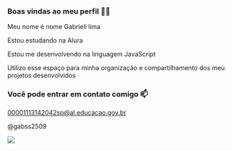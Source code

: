 ### Boas vindas ao meu perfil 💙💙

Meu nome é nome  Gabrieli lima


Estou estudando na Alura

Estou me desenvolvendo na linguagem JavaScript

Utilizo esse espaço para minha organização e compartilhamento dos meu projetos desenvolvidos

### Você pode entrar em contato comigo 📫
00001113142042sp@al.educacao.gov.br

@gabss2509


![](https://media1.tenor.com/m/3ZTgsj-N6SAAAAAC/love-crush.gif)
